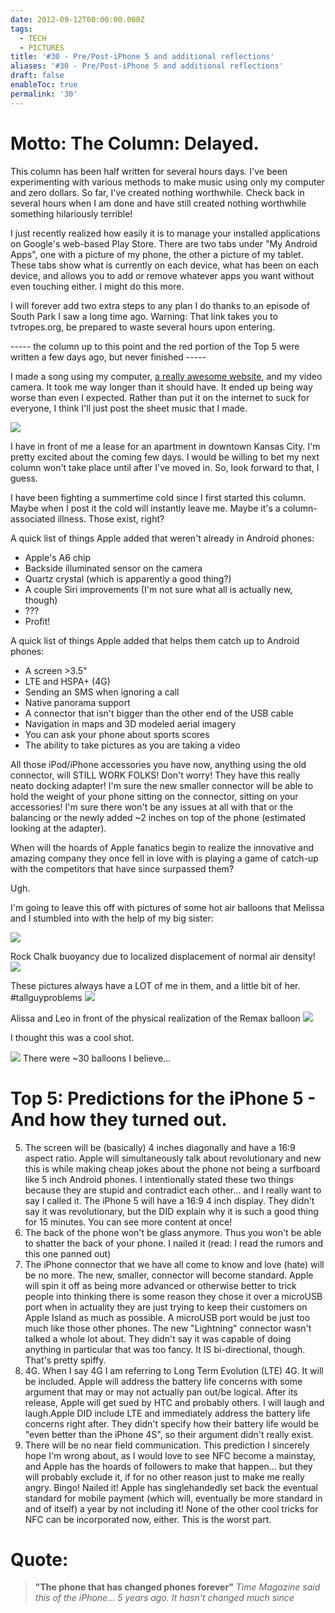 ```yaml
---
date: 2012-09-12T00:00:00.000Z
tags:
  - TECH
  - PICTURES
title: '#30 - Pre/Post-iPhone 5 and additional reflections'
aliases: '#30 - Pre/Post-iPhone 5 and additional reflections'
draft: false
enableToc: true
permalink: '30'
---
```


# Motto: The Column: Delayed.

This column has been half written for several hours days. I've been experimenting with various methods to make music using only my computer and zero dollars. So far, I've created nothing worthwhile. Check back in several hours when I am done and have still created nothing worthwhile something hilariously terrible!

I just recently realized how easily it is to manage your installed applications on Google's web-based Play Store. There are two tabs under "My Android Apps", one with a picture of my phone, the other a picture of my tablet. These tabs show what is currently on each device, what has been on each device, and allows you to add or remove whatever apps you want without even touching either. I might do this more.

I will forever add two extra steps to any plan I do thanks to an episode of South Park I saw a long time ago. Warning: That link takes you to tvtropes.org, be prepared to waste several hours upon entering.

----- the column up to this point and the red portion of the Top 5 were written a few days ago, but never finished -----

I made a song using my computer, [a really awesome website](http://www.noteflight.com/), and my video camera. It took me way longer than it should have. It ended up being way worse than even I expected. Rather than put it on the internet to suck for everyone, I think I'll just post the sheet music that I made.

![](assets/30-1.jpg)


I have in front of me a lease for an apartment in downtown Kansas City. I'm pretty excited about the coming few days. I would be willing to bet my next column won't take place until after I've moved in. So, look forward to that, I guess.

I have been fighting a summertime cold since I first started this column. Maybe when I post it the cold will instantly leave me. Maybe it's a column-associated illness. Those exist, right?

A quick list of things Apple added that weren't already in Android phones:
- Apple's A6 chip
- Backside illuminated sensor on the camera
- Quartz crystal (which is apparently a good thing?)
- A couple Siri improvements (I'm not sure what all is actually new, though)
- ???
- Profit!

A quick list of things Apple added that helps them catch up to Android phones:
- A screen >3.5"
- LTE and HSPA+ (4G)
- Sending an SMS when ignoring a call
- Native panorama support
- A connector that isn't bigger than the other end of the USB cable
- Navigation in maps and 3D modeled aerial imagery
- You can ask your phone about sports scores
- The ability to take pictures as you are taking a video

All those iPod/iPhone accessories you have now, anything using the old connector, will STILL WORK FOLKS! Don't worry! They have this really neato docking adapter! I'm sure the new smaller connector will be able to hold the weight of your phone sitting on the connector, sitting on your accessories! I'm sure there won't be any issues at all with that or the balancing or the newly added ~2 inches on top of the phone (estimated looking at the adapter).

When will the hoards of Apple fanatics begin to realize the innovative and amazing company they once fell in love with is playing a game of catch-up with the competitors that have since surpassed them?

Ugh.

I'm going to leave this off with pictures of some hot air balloons that Melissa and I stumbled into with the help of my big sister:

![](assets/30-2.jpg)

Rock Chalk buoyancy due to localized displacement of normal air density!
![](assets/30-3.jpg)

These pictures always have a LOT of me in them, and a little bit of her. \#tallguyproblems
![](assets/30-4.jpg)

Alissa and Leo in front of the physical realization of the Remax balloon
![](assets/30-5.jpg)

I thought this was a cool shot.

![](assets/30-6.jpg)
There were ~30 balloons I believe...


# Top 5: Predictions for the iPhone 5 - And how they turned out.
5. The screen will be (basically) 4 inches diagonally and have a 16:9 aspect ratio. Apple will simultaneously talk about revolutionary and new this is while making cheap jokes about the phone not being a surfboard like 5 inch Android phones. I intentionally stated these two things because they are stupid and contradict each other... and I really want to say I called it. The iPhone 5 will have a 16:9 4 inch display. They didn't say it was revolutionary, but the DID explain why it is such a good thing for 15 minutes. You can see more content at once!
4. The back of the phone won't be glass anymore. Thus you won't be able to shatter the back of your phone. I nailed it (read: I read the rumors and this one panned out)
3. The iPhone connector that we have all come to know and love (hate) will be no more. The new, smaller, connector will become standard. Apple will spin it off as being more advanced or otherwise better to trick people into thinking there is some reason they chose it over a microUSB port when in actuality they are just trying to keep their customers on Apple Island as much as possible. A microUSB port would be just too much like those other phones. The new "Lightning" connector wasn't talked a whole lot about. They didn't say it was capable of doing anything in particular that was too fancy. It IS bi-directional, though. That's pretty spiffy.
2. 4G. When I say 4G I am referring to Long Term Evolution (LTE) 4G. It will be included. Apple will address the battery life concerns with some argument that may or may not actually pan out/be logical. After its release, Apple will get sued by HTC and probably others. I will laugh and laugh.Apple DID include LTE and immediately address the battery life concerns right after. They didn't specify how their battery life would be "even better than the iPhone 4S", so their argument didn't really exist.
1. There will be no near field communication. This prediction I sincerely hope I'm wrong about, as I would love to see NFC become a mainstay, and Apple has the hoards of followers to make that happen... but they will probably exclude it, if for no other reason just to make me really angry. Bingo! Nailed it! Apple has singlehandedly set back the eventual standard for mobile payment (which will, eventually be more standard in and of itself) a year by not including it! None of the other cool tricks for NFC can be incorporated now, either. This is the worst part.

# Quote:
> **"The phone that has changed phones forever"**
<cite>Time Magazine said this of the iPhone... 5 years ago. It hasn't changed much since</cite>
